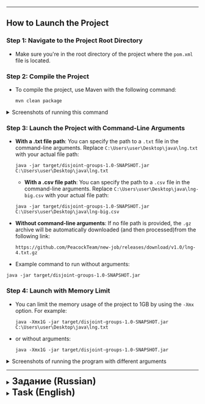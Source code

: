 

---

## How to Launch the Project

### Step 1: Navigate to the Project Root Directory
- Make sure you're in the root directory of the project where the `pom.xml` file is located.

### Step 2: Compile the Project

- To compile the project, use Maven with the following command:
    ```
    mvn clean package
    ```
<details>
  <summary>Screenshots of running this command</summary>
  
  <br> <!-- This line break helps separate the summary from the images -->

  ![Screenshot of the command](https://github.com/user-attachments/assets/5ea049d5-5581-4712-b01d-450dae942a49)

</details>


### Step 3: Launch the Project with Command-Line Arguments

- **With a .txt file path**: You can specify the path to a `.txt` file in the command-line arguments. Replace `C:\Users\user\Desktop\java\lng.txt` with your actual file path:
  ```
  java -jar target/disjoint-groups-1.0-SNAPSHOT.jar C:\Users\user\Desktop\java\lng.txt
  ```
  - **With a .csv file path**: You can specify the path to a `.csv` file in the command-line arguments. Replace `C:\Users\user\Desktop\java\lng-big.csv` with your actual file path:
  ```
  java -jar target/disjoint-groups-1.0-SNAPSHOT.jar C:\Users\user\Desktop\java\lng-big.csv
  ```

- **Without command-line arguments**: If no file path is provided, the `.gz` archive will be automatically downloaded (and then processed)from the following link:
  ```
  https://github.com/PeacockTeam/new-job/releases/download/v1.0/lng-4.txt.gz
  ```
 -  Example command to run without arguments:
  ```
  java -jar target/disjoint-groups-1.0-SNAPSHOT.jar
  ```

### Step 4: Launch with Memory Limit
- You can limit the memory usage of the project to 1GB by using the `-Xmx` option. For example:
    ```
    java -Xmx1G -jar target/disjoint-groups-1.0-SNAPSHOT.jar C:\Users\user\Desktop\java\lng.txt
    ```
- or without arguments:
    ```
    java -Xmx1G -jar target/disjoint-groups-1.0-SNAPSHOT.jar
    ```

<details>
  <summary>Screenshots of running the program with different arguments</summary>

  <br> <!-- This line break helps separate the summary from the images -->

  ![Screenshot 1](https://github.com/user-attachments/assets/eb956860-bb22-4991-ad16-1cd717d7e71a)
  ![Screenshot 2](https://github.com/user-attachments/assets/6d6f530a-b928-41e3-a628-d37a7a01094f)

</details>




---



<details>
  <summary><strong style="font-size: 24px;">Задание (Russian)</strong></summary>

С помощью Java:
 

1. Считать файл [файл](https://github.com/PeacockTeam/new-job/releases/download/v1.0/lng-4.txt.gz), состоящий из строк вида 

```
A1;B1;C1
A2;B2;C2
A3;B3
...
```
> [!NOTE]
> в строке может быть неограниченное число элементов

2. Найти множество уникальных строчек и разбить его на непересекающиеся группы по следующему критерию:
> Если две строчки имеют совпадения непустых значений в одной или более колонках, они принадлежат одной группе. 

Например, строчки
```
111;123;222
200;123;100
300;;100
```

все принадлежат одной группе, так как первые две строчки имеют одинаковое значение 123 во второй колонке, а две последние одинаковое значение 100 в третьей колонке

строки

```
100;200;300
200;300;100
```

не должны быть в одной группе, так как значение 200 находится в разных колонках

3. Вывести полученные группы в файл в следующем формате:

```
Группа 1
строчка1
строчка2
строчка3
...

Группа 2 
строчка1
строчка2
строчка3
```

- В начале вывода указать получившиееся число групп с более чем одним элементом.
- Сверху расположить группы с наибольшим числом элементов.

4. После выполнения задания необходимо отправить количество полученных групп с более чем одним элементом и время выполнения программы (мы не проверяем код если ответ неверный).
5. Код необходимо выложить на github или gitlab.

## Требования
1. Допустимое время работы - до 30 секунд.
2. Проект должен собираться с помощью maven или gradle в исполняемый jar.
3. jar должен запускаться следующим образом: `java -jar {название проекта}.jar тестовый-файл.txt`
4. Алгоритм не должен потреблять > 1Гб памяти (запускать с ограничением по памяти `-Xmx1G`)

## Примечание
1. Строки вида
```
 "8383"200000741652251"
 "79855053897"83100000580443402";"200000133000191"
```
являются некорректными и должны пропускаться

2. Если в группе две одинаковых строки - нужно оставить одну

далее попробовать с большим [.csv файлом](https://github.com/PeacockTeam/new-job/releases/download/v1.0/lng-big.7z)

</details>


<details>
  <summary><strong style="font-size: 24px;">Task (English)</strong></summary>

Using Java:

1. Read a [file](https://github.com/PeacockTeam/new-job/releases/download/v1.0/lng-4.txt.gz) consisting of lines in the following format:

```
A1;B1;C1
A2;B2;C2
A3;B3
...
```
> [!NOTE]
> Each line may contain an unlimited number of elements.

2. Find a set of unique lines and divide it into non-overlapping groups based on the following criterion:
> If two lines have non-empty matching values in one or more columns, they belong to the same group.

For example, the lines:
```
111;123;222
200;123;100
300;;100
```
all belong to the same group, as the first two lines have the same value of 123 in the second column, and the last two have the same value of 100 in the third column.

The lines:
```
100;200;300
200;300;100
```
should not be in the same group, as the value 200 is in different columns.

3. Output the resulting groups to a file in the following format:

```
Group 1
line1
line2
line3
...

Group 2 
line1
line2
line3
```

- At the beginning of the output, indicate the number of groups with more than one element.
- Groups with the largest number of elements should be listed first.

4. After completing the task, you must submit the number of groups with more than one element and the execution time of the program (we do not check the code if the answer is incorrect).
5. The code must be uploaded to GitHub or GitLab.

## Requirements
1. Acceptable execution time - up to 30 seconds.
2. The project should be built using Maven or Gradle into an executable JAR.
3. The JAR should be run as follows: `java -jar {project-name}.jar test-file.txt`
4. The algorithm must not consume more than 1GB of memory (run with memory limit `-Xmx1G`).

## Note
1. Lines like:
  ```
   "8383"200000741652251"
   "79855053897"83100000580443402";"200000133000191"
  ```
  are invalid and should be skipped.

2. If there are duplicate lines in a group, only one should be retained.

then try with a large [.csv file](https://github.com/PeacockTeam/new-job/releases/download/v1.0/lng-big.7z)

</details>
